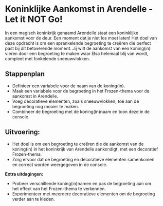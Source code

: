 # Koninklijke Aankomst in Arendelle - Let it NOT Go!

In een magisch koninkrijk genaamd Arendelle staat een koninklijke aankomst voor de deur. Een moment dat je niet los moet laten! Het doel van deze opdracht is om een sprankelende begroeting te creëren die perfect past bij dit betoverende moment. Jij wilt de aankomst van een koning(in) vieren door een begroeting te maken waar Elsa helemaal blij van wordt, compleet met fonkelende sneeuwvlokken.


## Stappenplan
- Definieer een variabele voor de naam van de koning(in).
- Maak een variabele voor de begroeting in het Frozen-thema voor de aankomst in Arendelle.
- Voeg decoratieve elementen, zoals sneeuwvlokken, toe aan de begroeting nog mooier te maken.
- Combineer de begroeting met de koning(in)naam en toon deze in de console.

## Uitvoering:
- Het doel is om een begroeting te creëren die de aankomst van de koning(in) in het koninkrijk van Arendelle aankondigt, met een decoratief Frozen-thema.
- Zorg ervoor dat de begroeting en decoratieve elementen samenkomen en correct worden weergegeven in de console.

**Extra uitdagingen:**
- Probeer verschillende koning(in)namen en pas de begroeting aan om het effect van het Frozen-thema te verkennen.
- Experimenteer met meerdere decoratieve elementen om de begroeting verder aan te kleden.